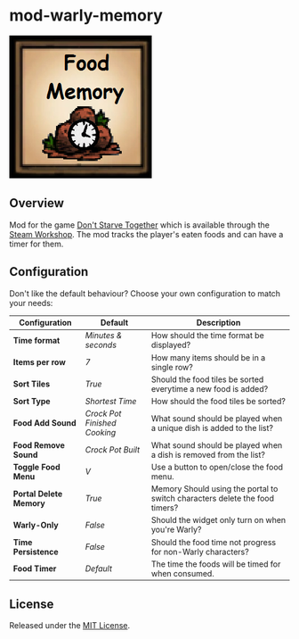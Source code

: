 # mod-warly-memory

[![Warly Memory](preview.jpg)](https://steamcommunity.com/sharedfiles/filedetails/?id=2266744139)
 
## Overview

Mod for the game [Don't Starve Together][] which is available through the
[Steam Workshop][]. The mod tracks the player's eaten foods and can have a timer for them.

## Configuration

Don't like the default behaviour? Choose your own configuration to match your
needs:

| Configuration            | Default                      | Description                                                                 |
| ------------------------ | ---------------------------- | --------------------------------------------------------------------------- |
| **Time format**          | _Minutes & seconds_          | How should the time format be displayed?                                    |
| **Items per row**        | _7_                          | How many items should be in a single row?                                   |
| **Sort Tiles**           | _True_                       | Should the food tiles be sorted everytime a new food is added?              |
| **Sort Type**            | _Shortest Time_              | How should the food tiles be sorted?                                        |
| **Food Add Sound**       | _Crock Pot Finished Cooking_ | What sound should be played when a unique dish is added to the list?        |
| **Food Remove Sound**    | _Crock Pot Built_            | What sound should be played when a dish is removed from the list?	          |
| **Toggle Food Menu**     | _V_                          | Use a button to open/close the food menu.                                   |
| **Portal Delete Memory** | _True_                       | Memory	Should using the portal to switch characters delete the food timers? |
| **Warly-Only**           | _False_                      | Should the widget only turn on when you're Warly?                           |
| **Time Persistence**     | _False_                      | Should the food time not progress for non-Warly characters?                 |
| **Food Timer**           | _Default_                    | The time the foods will be timed for when consumed.                         | 


## License

Released under the [MIT License](https://opensource.org/licenses/MIT).

[don't starve together]: https://www.klei.com/games/dont-starve-together
[steam workshop]: https://steamcommunity.com/sharedfiles/filedetails/?id=2266744139
